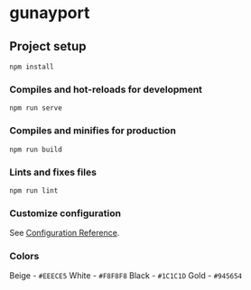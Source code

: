 # gunayport

## Project setup
```
npm install
```

### Compiles and hot-reloads for development
```
npm run serve
```

### Compiles and minifies for production
```
npm run build
```

### Lints and fixes files
```
npm run lint
```

### Customize configuration
See [Configuration Reference](https://cli.vuejs.org/config/).

### Colors 
Beige - `#EEECE5`
White - `#F8F8F8`
Black - `#1C1C1D`
Gold - `#945654`